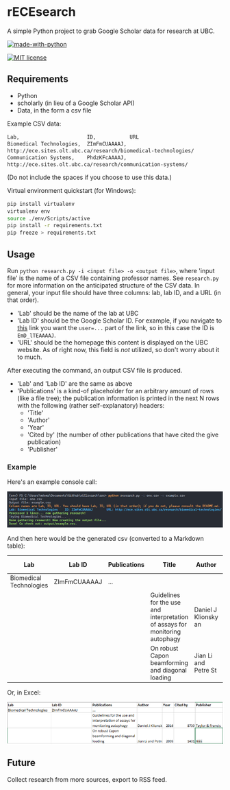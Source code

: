 # rECEsearch

A simple Python project to grab Google Scholar data for research at UBC.

[![made-with-python](https://img.shields.io/badge/Made%20with-Python-1f425f.svg)](https://www.python.org/) 

[![MIT license](https://img.shields.io/badge/License-MIT-blue.svg)](https://lbesson.mit-license.org/)

## Requirements

- Python
- scholarly (in lieu of a Google Scholar API)
- Data, in the form a csv file

Example CSV data:

```csv
Lab,                      ID,           URL
Biomedical Technologies,  ZImFmCUAAAAJ, http://ece.sites.olt.ubc.ca/research/biomedical-technologies/
Communication Systems,    PhdzKFcAAAAJ, http://ece.sites.olt.ubc.ca/research/communication-systems/
```

(Do not include the spaces if you choose to use this data.)

Virtual environment quickstart (for Windows):

```bash
pip install virtualenv
virtualenv env
source ./env/Scripts/active
pip install -r requirements.txt
pip freeze > requirements.txt
```

## Usage

Run `python research.py -i <input file> -o <output file>`, where 'input file' is the name of a CSV file containing professor names. See `research.py` for more information on the anticipated structure of the CSV data. In general, your input file should have three columns: lab, lab ID, and a URL (in that order).

- 'Lab' should be the name of the lab at UBC
- 'Lab ID' should be the Google Scholar ID. For example, if you navigate to [this](https://scholar.google.com/citations?user=EmD_lTEAAAAJ&hl=en) link you want the `user=...` part of the link, so in this case the ID is `EmD_lTEAAAAJ`.
- 'URL' should be the homepage this content is displayed on the UBC website. As of right now, this field is *not* utilized, so don't worry about it to much.
  
After executing the command, an output CSV file is produced.

- 'Lab' and 'Lab ID' are the same as above
- 'Publications' is a kind-of placeholder for an arbitrary amount of rows (like a file tree); the publication information is printed in the next N rows with the following (rather self-explanatory) headers:
  - 'Title'
  - 'Author'
  - 'Year'
  - 'Cited by' (the number of other publications that have cited the give publication)
  - 'Publisher'

### Example

Here's an example console call:

![Example console output](./images/console.png)

And then here would be the generated csv (converted to a Markdown table):

|Lab                    |Lab ID      |Publications|Title                                                                       |Author              |Year|Cited By|Publisher       |
|-----------------------|------------|------------|----------------------------------------------------------------------------|--------------------|----|--------|----------------|
|Biomedical Technologies|ZImFmCUAAAAJ|...         |                                                                            |                    |    |        |                |
|                       |            |            |Guidelines for the use and interpretation of assays for monitoring autophagy|Daniel J Klionsky an|2016|8739    |Taylor & Francis|
|                       |            |            |On robust Capon beamforming and diagonal loading                            |Jian Li and Petre St|2003|1431    |IEEE            |

Or, in Excel:

![Example program output](./images/output2.png)

## Future

Collect research from more sources, export to RSS feed.

